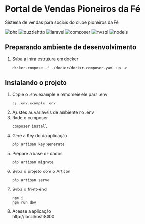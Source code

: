 # Portal de Vendas Pioneiros da Fé
Sistema de vendas para sociais do clube pioneiros da Fé


![php](https://img.shields.io/static/v1?label=php&message=8.2&color=blue)
![guzzlehttp](https://img.shields.io/static/v1?label=guzzlehttp&message=7.8&color=purple)
![laravel](https://img.shields.io/static/v1?label=laravel&message=11.0&color=red)
![composer](https://img.shields.io/static/v1?label=composer&message=2.7.2&color=orange)
![mysql](https://img.shields.io/static/v1?label=mysql&message=8.0&color=green)
![nodejs](https://img.shields.io/badge/nodejs-v20.13-238812)



## Preparando ambiente de desenvolvimento

1. Suba a infra estrutura em docker
    ``` shell
    docker-compose -f ./docker/docker-composer.yaml up -d
    ```

## Instalando o projeto

1. Copie o .env.example e remomeie ele para .env
    ``` shell
    cp .env.example .env
    ```
2. Ajustes as variáveis de ambiente no .env
3. Rode o composer
    ``` shell
    composer install
    ```
4. Gere a Key do da aplicação
    ``` shell
    php artisan key:generate
    ```
5. Prepare a base de dados
    ``` shell
    php artisan migrate
    ```
6. Suba o projeto com o Artisan
    ``` shell
    php artisan serve
    ```
7. Suba o front-end
    ``` shell
    npm i
    npm run dev
    ```
7. Acesse a aplicação  
    http://localhost:8000
    